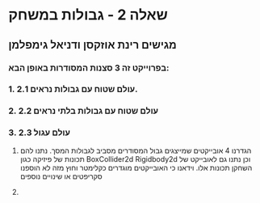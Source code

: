 # שאלה 2 - גבולות במשחק
## מגישים רינת אוזקסן ודניאל גימפלמן
### בפרוייקט זה 3 סצנות המסודרות באופן הבא:
### 1. 2.1 עולם שטוח עם גבולות נראים.
### 2. 2.2 עולם שטוח עם גבולות בלתי נראים
### 3. 2.3 עולם עגול

1. הגדרנו 4 אובייקטים שמייצגים גבול המסודרים מסביב לגבולות המסך. 
נתנו להם תכונות של פיזיקה כגון
BoxCollider2d
Rigidbody2d
וכן נתנו גם לאובייקט של השחקן תכונות אלו.
וידאנו כי האובייקטים מוגדרים כקלימטר
וחוץ מזה לא הוספנו סקריפטים או שינויים נוספים

2. 
